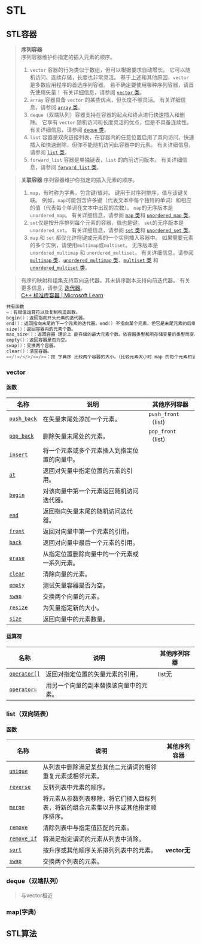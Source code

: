# STL

## STL容器

>**序列容器**  
>序列容器维护你指定的插入元素的顺序。  
>
>1. `vector` 容器的行为类似于数组，但可以根据要求自动增长。 它可以随机访问、连续存储，长度也非常灵活。 基于上述和其他原因，`vector` 是多数应用程序的首选序列容器。 若不确定要使用哪种序列容器，请首先使用矢量！ 有关详细信息，请参阅 [`vector` 类](https://learn.microsoft.com/zh-cn/cpp/standard-library/vector-class?view=msvc-170)。  
>2. `array` 容器具备 `vector` 的某些优点，但长度不够灵活。 有关详细信息，请参阅 [`array` 类](https://learn.microsoft.com/zh-cn/cpp/standard-library/array-class-stl?view=msvc-170)。  
>3. `deque`（双端队列）容器支持在容器的起点和终点进行快速插入和删除。 它享有 `vector` 随机访问和长度灵活的优点，但是不具备连续性。 有关详细信息，请参阅 [`deque` 类](https://learn.microsoft.com/zh-cn/cpp/standard-library/deque-class?view=msvc-170)。  
>4. `list` 容器是双向链接列表，在容器内的任意位置启用了双向访问、快速插入和快速删除，但你不能随机访问此容器中的元素。 有关详细信息，请参阅 [`list` 类](https://learn.microsoft.com/zh-cn/cpp/standard-library/list-class?view=msvc-170)。  
>5. `forward_list` 容器是单独链表，`list` 的向前访问版本。 有关详细信息，请参阅 [`forward_list` 类](https://learn.microsoft.com/zh-cn/cpp/standard-library/forward-list-class?view=msvc-170)。

>**关联容器**  序列容器维护你指定的插入元素的顺序。  
>
>1. `map`，有时称为字典，包含键/值对。 键用于对序列排序，值与该键关联。 例如，`map`可能包含许多键（代表文本中每个独特的单词）和相应的值（代表每个单词在文本中出现的次数）。 `map`的无序版本是 `unordered_map`。 有关详细信息，请参阅 [`map` 类](https://learn.microsoft.com/zh-cn/cpp/standard-library/map-class?view=msvc-170)和 [`unordered_map` 类](https://learn.microsoft.com/zh-cn/cpp/standard-library/unordered-map-class?view=msvc-170)。  
>2. `set`仅是按升序排列每个元素的容器，值也是键。 `set`的无序版本是 `unordered_set`。 有关详细信息，请参阅 [`set` 类](https://learn.microsoft.com/zh-cn/cpp/standard-library/set-class?view=msvc-170)和 [`unordered_set` 类](https://learn.microsoft.com/zh-cn/cpp/standard-library/unordered-set-class?view=msvc-170)。   
>3. `map` 和 `set` 都仅允许将键或元素的一个实例插入容器中。 如果需要元素的多个实例，请使用`multimap`或`multiset`。 无序版本是 `unordered_multimap` 和 `unordered_multiset`。 有关详细信息，请参阅 [`multimap` 类](https://learn.microsoft.com/zh-cn/cpp/standard-library/multimap-class?view=msvc-170)、[`unordered_multimap` 类](https://learn.microsoft.com/zh-cn/cpp/standard-library/unordered-multimap-class?view=msvc-170)、[`multiset` 类](https://learn.microsoft.com/zh-cn/cpp/standard-library/multiset-class?view=msvc-170) 和 [`unordered_multiset` 类](https://learn.microsoft.com/zh-cn/cpp/standard-library/unordered-multiset-class?view=msvc-170)。

> 有序的映射和组集支持双向迭代器，其未排序副本支持向前迭代器。 有关更多信息，请参见 [迭代器](https://learn.microsoft.com/zh-cn/cpp/standard-library/iterators?view=msvc-170)。   
> [C++ 标准库容器 | Microsoft Learn](https://learn.microsoft.com/zh-cn/cpp/standard-library/stl-containers?view=msvc-170)

```cpp
共有函数
=：有赋值运算符以及复制构造函数。
begin()：返回指向开头元素的迭代器。
end()：返回指向末尾的下一个元素的迭代器。end() 不指向某个元素，但它是末尾元素的后继。
size()：返回容器内的元素个数。
max_size()：返回容器 理论上 能存储的最大元素个数。依容器类型和所存储变量的类型而变。
empty()：返回容器是否为空。
swap()：交换两个容器。
clear()：清空容器。
==/!=/</>/<=/>=：按 字典序 比较两个容器的大小。（比较元素大小时 map 的每个元素相当于 set<pair<key, value> >，无序容器不支持 </>/<=/>=。）
```

### vector

#### 函数

| 名称                                                         | 说明                                         | 其他序列容器        |
| ------------------------------------------------------------ | -------------------------------------------- | ------------------- |
| [`push_back`](https://learn.microsoft.com/zh-cn/cpp/standard-library/vector-class?view=msvc-170#push_back) | 在矢量末尾处添加一个元素。                   | `push_front`（list) |
| [`pop_back`](https://learn.microsoft.com/zh-cn/cpp/standard-library/vector-class?view=msvc-170#pop_back) | 删除矢量末尾处的元素。                       | `pop_front`（list） |
| [`insert`](https://learn.microsoft.com/zh-cn/cpp/standard-library/vector-class?view=msvc-170#insert) | 将一个元素或多个元素插入到指定位置的向量中。 |                     |
| [`at`](https://learn.microsoft.com/zh-cn/cpp/standard-library/vector-class?view=msvc-170#at) | 返回对矢量中指定位置的元素的引用。           |                     |
| [`begin`](https://learn.microsoft.com/zh-cn/cpp/standard-library/vector-class?view=msvc-170#begin) | 对该向量中第一个元素返回随机访问迭代器。     |                     |
| [`end`](https://learn.microsoft.com/zh-cn/cpp/standard-library/vector-class?view=msvc-170#end) | 返回指向矢量末尾的随机访问迭代器。           |                     |
| [`front`](https://learn.microsoft.com/zh-cn/cpp/standard-library/vector-class?view=msvc-170#front) | 返回对向量中第一个元素的引用。               |                     |
| [`back`](https://learn.microsoft.com/zh-cn/cpp/standard-library/vector-class?view=msvc-170#back) | 返回对向量中最后一个元素的引用。             |                     |
| [`erase`](https://learn.microsoft.com/zh-cn/cpp/standard-library/vector-class?view=msvc-170#erase) | 从指定位置删除向量中的一个元素或一系列元素。 |                     |
| [`clear`](https://learn.microsoft.com/zh-cn/cpp/standard-library/vector-class?view=msvc-170#clear) | 清除向量的元素。                             |                     |
| [`empty`](https://learn.microsoft.com/zh-cn/cpp/standard-library/vector-class?view=msvc-170#empty) | 测试矢量容器是否为空。                       |                     |
| [`swap`](https://learn.microsoft.com/zh-cn/cpp/standard-library/vector-class?view=msvc-170#swap) | 交换两个向量的元素。                         |                     |
| [`resize`](https://learn.microsoft.com/zh-cn/cpp/standard-library/vector-class?view=msvc-170#resize) | 为矢量指定新的大小。                         |                     |
| [`size`](https://learn.microsoft.com/zh-cn/cpp/standard-library/vector-class?view=msvc-170#size) | 返回向量中的元素数量。                       |                     |

#### 运算符

| 名称                                                         | 说明                                   | 其他序列容器 |
| ------------------------------------------------------------ | -------------------------------------- | ------------ |
| [`operator[]`](https://learn.microsoft.com/zh-cn/cpp/standard-library/vector-class?view=msvc-170#op_at) | 返回对指定位置的矢量元素的引用。       | list无       |
| [`operator=`](https://learn.microsoft.com/zh-cn/cpp/standard-library/vector-class?view=msvc-170#op_eq) | 用另一个向量的副本替换该向量中的元素。 |              |

### list（双向链表）

#### 函数

| 名称                                                         | 说明                                                         | 其他序列容器 |
| ------------------------------------------------------------ | ------------------------------------------------------------ | ------------ |
| [`unique`](https://learn.microsoft.com/zh-cn/cpp/standard-library/list-class?view=msvc-170#unique) | 从列表中删除满足某些其他二元谓词的相邻重复元素或相邻元素。   |              |
| [`reverse`](https://learn.microsoft.com/zh-cn/cpp/standard-library/list-class?view=msvc-170#reverse) | 反转列表中元素的顺序。                                       |              |
| [`merge`](https://learn.microsoft.com/zh-cn/cpp/standard-library/list-class?view=msvc-170#merge) | 将元素从参数列表移除，将它们插入目标列表，将新的组合元素集以升序或其他指定顺序排序。 |              |
| [`remove`](https://learn.microsoft.com/zh-cn/cpp/standard-library/list-class?view=msvc-170#remove) | 清除列表中与指定值匹配的元素。                               |              |
| [`remove_if`](https://learn.microsoft.com/zh-cn/cpp/standard-library/list-class?view=msvc-170#remove_if) | 将满足指定谓词的元素从列表中消除。                           |              |
| [`sort`](https://learn.microsoft.com/zh-cn/cpp/standard-library/list-class?view=msvc-170#sort) | 按升序或其他顺序关系排列列表中的元素。                       | **vector无** |
| [`swap`](https://learn.microsoft.com/zh-cn/cpp/standard-library/list-class?view=msvc-170#swap) | 交换两个列表的元素。                                         |              |

### deque（双端队列）

> 与vector相近

### map(字典)



## STL算法
